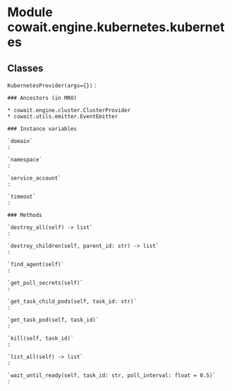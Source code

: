 Module cowait.engine.kubernetes.kubernetes
==========================================

Classes
-------

`KubernetesProvider(args={})`
:   

    ### Ancestors (in MRO)

    * cowait.engine.cluster.ClusterProvider
    * cowait.utils.emitter.EventEmitter

    ### Instance variables

    `domain`
    :

    `namespace`
    :

    `service_account`
    :

    `timeout`
    :

    ### Methods

    `destroy_all(self) ‑> list`
    :

    `destroy_children(self, parent_id: str) ‑> list`
    :

    `find_agent(self)`
    :

    `get_pull_secrets(self)`
    :

    `get_task_child_pods(self, task_id: str)`
    :

    `get_task_pod(self, task_id)`
    :

    `kill(self, task_id)`
    :

    `list_all(self) ‑> list`
    :

    `wait_until_ready(self, task_id: str, poll_interval: float = 0.5)`
    :